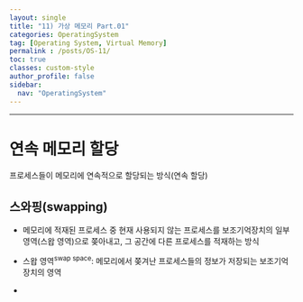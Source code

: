 ```yaml
---
layout: single
title: "11) 가상 메모리 Part.01"
categories: OperatingSystem
tag: [Operating System, Virtual Memory]
permalink : /posts/OS-11/
toc: true
classes: custom-style
author_profile: false
sidebar:
  nav: "OperatingSystem"
---
```


<hr>

# 연속 메모리 할당

프로세스들이 메모리에 연속적으로 할당되는 방식(연속 할당)

## 스와핑(swapping)

- 메모리에 적재된 프로세스 중 현재 사용되지 않는 프로세스를 보조기억장치의 일부 영역(스왑 영역)으로 쫒아내고, 그 공간에 다른 프로세스를 적재하는 방식

- 스왑 영역<sup>swap space</sup>: 메모리에서 쫒겨난 프로세스들의 정보가 저장되는 보조기억장치의 영역

- 